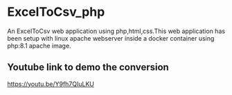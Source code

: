 # ExcelToCsv_php
An ExcelToCsv web application using php,html,css.This web application has been setup with linux apache webserver inside a docker container using php:8.1 apache image.

## Youtube link to demo the conversion
https://youtu.be/Y9fh7QIuLKU
